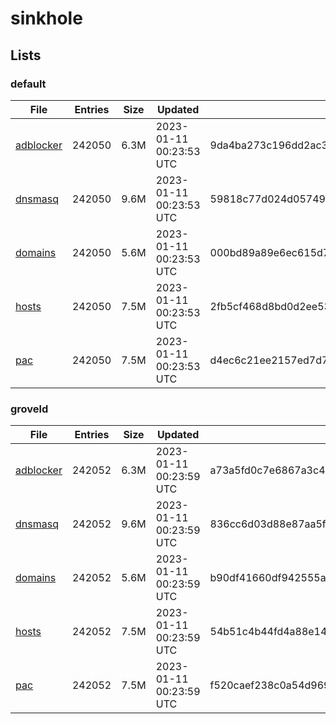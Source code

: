 # sinkhole

## Lists

### default

|File|Entries|Size|Updated|Hash|
|-|-|-|-|-|
|[adblocker](https://raw.githubusercontent.com/groveld/sinkhole/lists/default/adblocker.txt)|242050|6.3M|2023-01-11 00:23:53 UTC|9da4ba273c196dd2ac374cb8a3d0406c65e1e2c89223ed1fb850a0ef66be4528|
|[dnsmasq](https://raw.githubusercontent.com/groveld/sinkhole/lists/default/dnsmasq.txt)|242050|9.6M|2023-01-11 00:23:53 UTC|59818c77d024d05749934f0a33e732a6716c8ee588980fd9d9587d2e6d8dc85b|
|[domains](https://raw.githubusercontent.com/groveld/sinkhole/lists/default/domains.txt)|242050|5.6M|2023-01-11 00:23:53 UTC|000bd89a89e6ec615d7b51b407639baab1d641501878bf2089de111b9a99d16b|
|[hosts](https://raw.githubusercontent.com/groveld/sinkhole/lists/default/hosts.txt)|242050|7.5M|2023-01-11 00:23:53 UTC|2fb5cf468d8bd0d2ee535f0422a175f734fdfeb2863aa3e2e1addf082334a4ee|
|[pac](https://raw.githubusercontent.com/groveld/sinkhole/lists/default/pac.txt)|242050|7.5M|2023-01-11 00:23:53 UTC|d4ec6c21ee2157ed7d788c2855b938c1272e67f7545cf8614f7e2ac4ee93778b|

### groveld

|File|Entries|Size|Updated|Hash|
|-|-|-|-|-|
|[adblocker](https://raw.githubusercontent.com/groveld/sinkhole/lists/groveld/adblocker.txt)|242052|6.3M|2023-01-11 00:23:59 UTC|a73a5fd0c7e6867a3c4405b6ca4f7151b6ccc691b266e9bb8dee0dbe08c0c44b|
|[dnsmasq](https://raw.githubusercontent.com/groveld/sinkhole/lists/groveld/dnsmasq.txt)|242052|9.6M|2023-01-11 00:23:59 UTC|836cc6d03d88e87aa5f01f4483da5f0c368883f11d2813b14bb527cd265f6fe4|
|[domains](https://raw.githubusercontent.com/groveld/sinkhole/lists/groveld/domains.txt)|242052|5.6M|2023-01-11 00:23:59 UTC|b90df41660df942555a91c3ee90514a6edab868dee4776039b18f0fc07a1cf47|
|[hosts](https://raw.githubusercontent.com/groveld/sinkhole/lists/groveld/hosts.txt)|242052|7.5M|2023-01-11 00:23:59 UTC|54b51c4b44fd4a88e14a7b05ca182371d0edbd53b90c1662af340e766ae5784f|
|[pac](https://raw.githubusercontent.com/groveld/sinkhole/lists/groveld/pac.txt)|242052|7.5M|2023-01-11 00:23:59 UTC|f520caef238c0a54d969a2d1205a488d6a86893a74b2b47f9c84d2b9531441f2|
